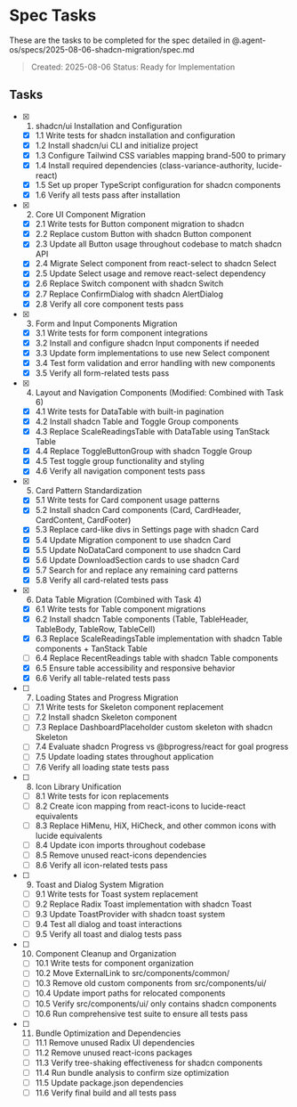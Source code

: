 # Spec Tasks

These are the tasks to be completed for the spec detailed in @.agent-os/specs/2025-08-06-shadcn-migration/spec.md

> Created: 2025-08-06
> Status: Ready for Implementation

## Tasks

- [x] 1. shadcn/ui Installation and Configuration
  - [x] 1.1 Write tests for shadcn installation and configuration
  - [x] 1.2 Install shadcn/ui CLI and initialize project
  - [x] 1.3 Configure Tailwind CSS variables mapping brand-500 to primary
  - [x] 1.4 Install required dependencies (class-variance-authority, lucide-react)
  - [x] 1.5 Set up proper TypeScript configuration for shadcn components
  - [x] 1.6 Verify all tests pass after installation

- [x] 2. Core UI Component Migration
  - [x] 2.1 Write tests for Button component migration to shadcn
  - [x] 2.2 Replace custom Button with shadcn Button component
  - [x] 2.3 Update all Button usage throughout codebase to match shadcn API
  - [x] 2.4 Migrate Select component from react-select to shadcn Select
  - [x] 2.5 Update Select usage and remove react-select dependency
  - [x] 2.6 Replace Switch component with shadcn Switch
  - [x] 2.7 Replace ConfirmDialog with shadcn AlertDialog
  - [x] 2.8 Verify all core component tests pass

- [x] 3. Form and Input Components Migration
  - [x] 3.1 Write tests for form component integrations
  - [x] 3.2 Install and configure shadcn Input components if needed
  - [x] 3.3 Update form implementations to use new Select component
  - [x] 3.4 Test form validation and error handling with new components
  - [x] 3.5 Verify all form-related tests pass

- [x] 4. Layout and Navigation Components (Modified: Combined with Task 6)
  - [x] 4.1 Write tests for DataTable with built-in pagination
  - [x] 4.2 Install shadcn Table and Toggle Group components
  - [x] 4.3 Replace ScaleReadingsTable with DataTable using TanStack Table
  - [x] 4.4 Replace ToggleButtonGroup with shadcn Toggle Group
  - [x] 4.5 Test toggle group functionality and styling
  - [x] 4.6 Verify all navigation component tests pass

- [x] 5. Card Pattern Standardization
  - [x] 5.1 Write tests for Card component usage patterns
  - [x] 5.2 Install shadcn Card components (Card, CardHeader, CardContent, CardFooter)
  - [x] 5.3 Replace card-like divs in Settings page with shadcn Card
  - [x] 5.4 Update Migration component to use shadcn Card
  - [x] 5.5 Update NoDataCard component to use shadcn Card
  - [x] 5.6 Update DownloadSection cards to use shadcn Card
  - [x] 5.7 Search for and replace any remaining card patterns
  - [x] 5.8 Verify all card-related tests pass

- [x] 6. Data Table Migration (Combined with Task 4)
  - [x] 6.1 Write tests for Table component migrations
  - [x] 6.2 Install shadcn Table components (Table, TableHeader, TableBody, TableRow, TableCell)
  - [x] 6.3 Replace ScaleReadingsTable implementation with shadcn Table components + TanStack Table
  - [ ] 6.4 Replace RecentReadings table with shadcn Table components
  - [x] 6.5 Ensure table accessibility and responsive behavior
  - [x] 6.6 Verify all table-related tests pass

- [ ] 7. Loading States and Progress Migration
  - [ ] 7.1 Write tests for Skeleton component replacement
  - [ ] 7.2 Install shadcn Skeleton component
  - [ ] 7.3 Replace DashboardPlaceholder custom skeleton with shadcn Skeleton
  - [ ] 7.4 Evaluate shadcn Progress vs @bprogress/react for goal progress
  - [ ] 7.5 Update loading states throughout application
  - [ ] 7.6 Verify all loading state tests pass

- [ ] 8. Icon Library Unification
  - [ ] 8.1 Write tests for icon replacements
  - [ ] 8.2 Create icon mapping from react-icons to lucide-react equivalents
  - [ ] 8.3 Replace HiMenu, HiX, HiCheck, and other common icons with lucide equivalents
  - [ ] 8.4 Update icon imports throughout codebase
  - [ ] 8.5 Remove unused react-icons dependencies
  - [ ] 8.6 Verify all icon-related tests pass

- [ ] 9. Toast and Dialog System Migration
  - [ ] 9.1 Write tests for Toast system replacement
  - [ ] 9.2 Replace Radix Toast implementation with shadcn Toast
  - [ ] 9.3 Update ToastProvider with shadcn toast system
  - [ ] 9.4 Test all dialog and toast interactions
  - [ ] 9.5 Verify all toast and dialog tests pass

- [ ] 10. Component Cleanup and Organization
  - [ ] 10.1 Write tests for component organization
  - [ ] 10.2 Move ExternalLink to src/components/common/
  - [ ] 10.3 Remove old custom components from src/components/ui/
  - [ ] 10.4 Update import paths for relocated components
  - [ ] 10.5 Verify src/components/ui/ only contains shadcn components
  - [ ] 10.6 Run comprehensive test suite to ensure all tests pass

- [ ] 11. Bundle Optimization and Dependencies
  - [ ] 11.1 Remove unused Radix UI dependencies
  - [ ] 11.2 Remove unused react-icons packages
  - [ ] 11.3 Verify tree-shaking effectiveness for shadcn components
  - [ ] 11.4 Run bundle analysis to confirm size optimization
  - [ ] 11.5 Update package.json dependencies
  - [ ] 11.6 Verify final build and all tests pass